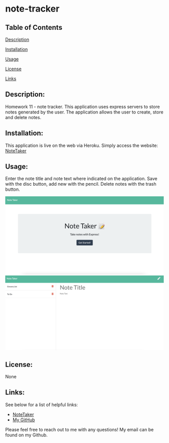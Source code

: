 # note-tracker

  ## Table of Contents

  [Description](#description)

  [Installation](#installation)

  [Usage](#usage)

  [License](#license)

  [Links](#links)

## Description:
Homework 11 - note tracker. This application uses express servers to store notes generated by the user. The application allows the user to create, store and delete notes.

## Installation:
This application is live on 
the web via Heroku. Simply access the website:
<a href="https://hrm-note-taker.herokuapp.com/" target="_blank">NoteTaker</a>

## Usage:
Enter the note title and note text where indicated on the application. Save with the disc button, add new with the pencil. Delete notes with the trash button.

<img src="./Develop/public/assets/images/homepage.jpeg" alt="full screencapture of homepage">

<img src="./Develop/public/assets/images/main.jpeg" alt="full screencapture of notes page">

## License:
None

## Links:
See below for a list of helpful links:

* <a href="https://hrm-note-taker.herokuapp.com/" target="_blank">NoteTaker</a>
* <a href="https://github.com/HayleyMcHugh/note-tracker.git" target="_blank">My GitHub</a>

Please feel free to reach out to me with any questions! My email can be found on my Github. 